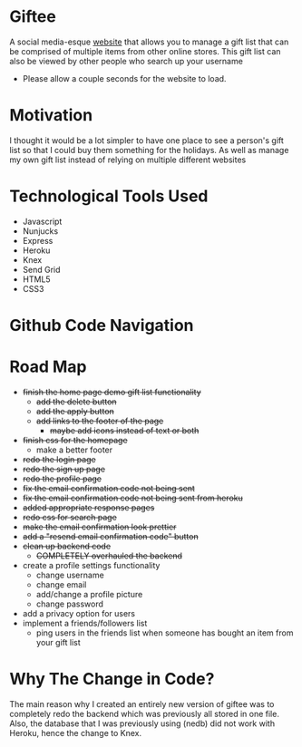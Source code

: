 # Giftee

A social media-esque [website](https://gift-ee.herokuapp.com/) that allows you to manage a gift list that can be comprised of multiple items from other online stores. This gift list can also be viewed by other people who search up your username
- Please allow a couple seconds for the website to load.

# Motivation

I thought it would be a lot simpler to have one place to see a person's gift list so that I could buy them something for the holidays. As well as manage my own gift list instead of relying on multiple different websites

# Technological Tools Used

- Javascript
- Nunjucks
- Express
- Heroku
- Knex
- Send Grid
- HTML5
- CSS3

# Github Code Navigation

# Road Map

- ~~finish the home page demo gift list functionality~~
    - ~~add the delete button~~
    - ~~add the apply button~~
    - ~~add links to the footer of the page~~
        - ~~maybe add icons instead of text or both~~
- ~~finish css for the homepage~~
    - make a better footer
- ~~redo the login page~~
- ~~redo the sign up page~~
- ~~redo the profile page~~
- ~~fix the email confirmation code not being sent~~
- ~~fix the email confirmation code not being sent from heroku~~
- ~~added appropriate response pages~~
- ~~redo css for search page~~
- ~~make the email confirmation look prettier~~
- ~~add a "resend email confirmation code" button~~
- ~~clean up backend code~~
    - ~~COMPLETELY overhauled the backend~~
- create a profile settings functionality
    - change username
    - change email
    - add/change a profile picture
    - change password
- add a privacy option for users
- implement a friends/followers list
    - ping users in the friends list when someone has bought an item from your gift list

# Why The Change in Code?

The main reason why I created an entirely new version of giftee was to completely redo the backend which was previously all stored in one file. Also, the database that I was previously using (nedb) did not work with Heroku, hence the change to Knex. 